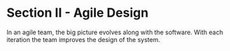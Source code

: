 # Section II - Agile Design

In an agile team, the big picture evolves along with the software. With each iteration the team improves the design of the system.